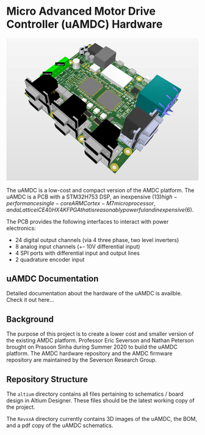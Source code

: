# Micro Advanced Motor Drive Controller (uAMDC) Hardware

![uAMDC 3D Image](https://github.com/Severson-Group/AMDC-Hardware/blob/uamdc-rev-a-pcb/uAMDC/docs/Images/uAMDC_3D.JPG?raw=true)

The uAMDC is a low-cost and compact version of the AMDC platform. The uAMDC is a PCB with a STM32H753 DSP, an inexpensive ($13) high-performance single-core ARM Cortex-M7 microprocessor, and a Lattice iCE40 HX4K FPGA that is reasonably powerful and inexpensive ($6). 

The PCB provides the following interfaces to interact with power electronics: 
- 24 digital output channels (via 4 three phase, two level inverters)
- 8 analog input channels (+- 10V differential input)
- 4 SPI ports with differential input and output lines
- 2 quadrature encoder input

## uAMDC Documentation
Detailed documentation about the hardware of the uAMDC is availble. Check it out here...

## Background
The purpose of this project is to create a lower cost and smaller version of the existing AMDC platform. Professor Eric Severson and Nathan Peterson brought on Prasoon Sinha during Summer 2020 to build the uAMDC platform. The AMDC hardware repository and the AMDC firmware repository are maintained by the Severson Research Group.

## Repository Structure
The `altium` directory contains all files pertaining to schematics / board design in Altium Designer. These files should be the latest working copy of the project.

The `RevxxA` directory currently contains 3D images of the uAMDC, the BOM, and a pdf copy of the uAMDC schematics.
